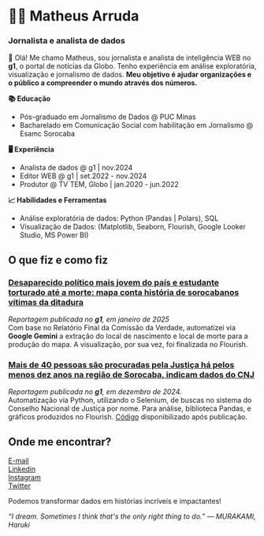 # 👨‍💻 Matheus Arruda 
### Jornalista e analista de dados 

👋 Olá! Me chamo Matheus, sou jornalista e analista de inteligência WEB no **g1**, o portal de notícias da Globo. Tenho experiência em análise exploratória, visualização e jornalismo de dados. **Meu objetivo é ajudar organizações e o público a compreender o mundo através dos números.**

**📚 Educação**
<br>
- Pós-graduado em Jornalismo de Dados @ PUC Minas <br>
- Bacharelado em Comunicação Social com habilitação em Jornalismo @ Esamc Sorocaba <br>

**🖥️ Experiência**
<br>
- Analista de dados @ g1 | nov.2024<br>
- Editor WEB @ g1 | set.2022 - nov.2024<br>
- Produtor @ TV TEM, Globo | jan.2020 - jun.2022<br> 

**📈 Habilidades e Ferramentas**
- Análise exploratória de dados: Python (Pandas | Polars), SQL <br>
- Visualização de Dados: (Matplotlib, Seaborn, Flourish, Google Looker Studio, MS Power BI) <br>

## O que fiz e como fiz
### [Desaparecido político mais jovem do país e estudante torturado até a morte: mapa conta história de sorocabanos vítimas da ditadura](https://g1.globo.com/sp/sorocaba-jundiai/noticia/2025/01/27/desaparecido-politico-mais-jovem-do-pais-e-estudante-torturado-ate-a-morte-mapa-conta-historia-de-sorocabanos-vitimas-da-ditadura.ghtml)
*Reportagem publicada no **g1**, em janeiro de 2025* <br>
Com base no Relatório Final da Comissão da Verdade, automatizei via **Google Gemini** a extração do local de nascimento e local de morte para a produção do mapa. A visualização, por sua vez, foi finalizada no Flourish. 
### [Mais de 40 pessoas são procuradas pela Justiça há pelos menos dez anos na região de Sorocaba, indicam dados do CNJ](https://g1.globo.com/sp/sorocaba-jundiai/noticia/2024/12/09/mais-de-40-pessoas-sao-procuradas-pela-justica-ha-pelos-menos-dez-anos-na-regiao-de-sorocaba-indicam-dados-do-cnj.ghtml)
*Reportagem publicada no **g1**, em dezembro de 2024.* <br>
Automatização via Python, utilizando o Selenium, de buscas no sistema do Conselho Nacional de Justiça por nome. Para análise, biblioteca Pandas, e gráficos produzidos no Flourish. [Código]([url](https://github.com/mtharruda/bnmp-scraper)) disponibilizado após publicação. 

## Onde me encontrar?
[E-mail](arrudamthh@gmail.com)<br>
[Linkedin](https://www.linkedin.com/in/matharruda/)<br>
[Instagram](https://www.instagram.com/arrudamth/)<br>
[Twitter](https://x.com/arrudamth)<br>

Podemos transformar dados em histórias incríveis e impactantes! 

*“I dream. Sometimes I think that's the only right thing to do.” ― MURAKAMI, Haruki* 
